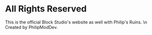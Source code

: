 # All Rights Reserved
This is the official Block Studio's website as
well with Philip's Ruins.
\n
Created by PhilipModDev.

